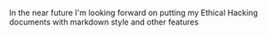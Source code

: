 In the near future I'm looking forward on putting my Ethical Hacking documents with markdown style and other features
